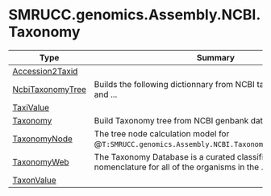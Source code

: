 ﻿
# SMRUCC.genomics.Assembly.NCBI.Taxonomy

|Type|Summary|
|----|-------|
|[Accession2Taxid](./Accession2Taxid.md)||
|[NcbiTaxonomyTree](./NcbiTaxonomyTree.md)|Builds the following dictionnary from NCBI taxonomy ``nodes.dmp`` and  ...|
|[TaxiValue](./TaxiValue.md)||
|[Taxonomy](./Taxonomy.md)|Build Taxonomy tree from NCBI genbank data.|
|[TaxonomyNode](./TaxonomyNode.md)|The tree node calculation model for @``T:SMRUCC.genomics.Assembly.NCBI.Taxonomy.NcbiTaxonomyTree``|
|[TaxonomyWeb](./TaxonomyWeb.md)|The Taxonomy Database is a curated classification and nomenclature for all of the organisms in the  ...|
|[TaxonValue](./TaxonValue.md)||

